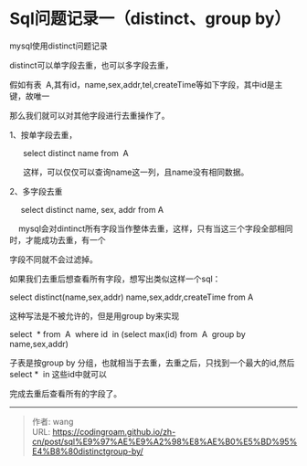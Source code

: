 # Sql问题记录一（distinct、group by）

mysql使用distinct问题记录
<!--more-->

distinct可以单字段去重，也可以多字段去重，

假如有表&nbsp; A,其有id，name,sex,addr,tel,createTime等如下字段，其中id是主键，故唯一

那么我们就可以对其他字段进行去重操作了。

1、按单字段去重，

&nbsp; &nbsp; &nbsp; select distinct name  from&nbsp; A

&nbsp; &nbsp; &nbsp; 这样，可以仅仅可以查询name这一列，且name没有相同数据。

2、多字段去重

&nbsp; &nbsp; &nbsp;select distinct name, sex, addr  from A

&nbsp; &nbsp; mysql会对dintinct所有字段当作整体去重，这样，只有当这三个字段全部相同时，才能成功去重，有一个

字段不同就不会过滤掉。

如果我们去重后想查看所有字段，想写出类似这样一个sql：

select distinct(name,sex,addr) name,sex,addr,createTime from A&nbsp;

这种写法是不被允许的，但是用group by来实现

select&nbsp; * from&nbsp; A&nbsp; where id&nbsp; in (select max(id) from&nbsp; A&nbsp; group by&nbsp; name,sex,addr)

子表是按group by 分组，也就相当于去重，去重之后，只找到一个最大的id,然后select *&nbsp; in 这些id中就可以

完成去重后查看所有的字段了。



---

> 作者: wang  
> URL: https://codingroam.github.io/zh-cn/post/sql%E9%97%AE%E9%A2%98%E8%AE%B0%E5%BD%95%E4%B8%80distinctgroup-by/  

